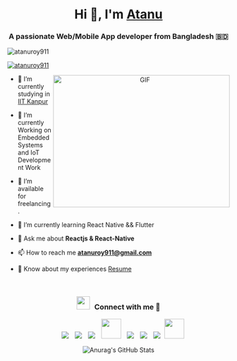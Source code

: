 <h1 align="center">Hi 👋, I'm <a href="https://www.atanusroy.com/" target="blank">
Atanu</a></h1>
<h3 align="center">A passionate Web/Mobile App developer from Bangladesh &#127463;&#127465;</h3>

<p align="left"> <img src="https://komarev.com/ghpvc/?username=atanuroy911&label=Profile%20views&color=0e75b6&style=flat" alt="atanuroy911" /> </p>

<p align="left"> <a href="https://twitter.com/atanuroy911" target="blank"><img src="https://img.shields.io/twitter/follow/atanuroy911?logo=twitter&style=for-the-badge" alt="atanuroy911" /></a> </p>

<a target="_blank" align="center">
  <img align="right" top="500" height="300" width="400" alt="GIF" src="https://media.giphy.com/media/SWoSkN6DxTszqIKEqv/giphy.gif">
</a>

- 🔭 I’m currently studying in <a href="https://www.iitk.ac.in" target="blank">IIT Kanpur</a>

- 🌱 I’m currently Working on Embedded Systems and IoT Development Work

- 🤝 I’m available for freelancing.

- 🌱 I’m currently learning React Native && Flutter

- 💬 Ask me about **Reactjs & React-Native**

- 📫 How to reach me **atanuroy911@gmail.com**

- 📄 Know about my experiences <a href="https://atanusroy.com/uploads/resume.pdf" target="blank">Resume</a>
<br/>
<h3 align="center" > <img src="https://media.giphy.com/media/iY8CRBdQXODJSCERIr/giphy.gif" width="30" height="30" style="margin-right: 10px;">Connect with me 🤝 </h3>

<p align="center">

 <div align="center"  class="icons-social" style="margin-left: 10px;">
        <a style="margin-left: 10px;"  target="_blank" href="https://www.linkedin.com/in/atanuroy911/">
			<img src="https://img.icons8.com/doodle/40/000000/linkedin--v2.png"></a>
        <a style="margin-left: 10px;" target="_blank" href="https://github.com/atanuroy911">
		<img src="https://img.icons8.com/doodle/40/000000/github--v1.png"></a>
		<a style="margin-left: 10px;" target="_blank" href="#">
				<img src="https://img.icons8.com/external-tal-revivo-color-tal-revivo/40/000000/external-stack-overflow-is-a-question-and-answer-site-for-professional-logo-color-tal-revivo.png"></a>
	   <a style="margin-left: 10px;" target="_blank" href="https://dev.to/atanuroy911">
	<img width='45' height='45' src="https://img.icons8.com/external-justicon-lineal-color-justicon/64/external-blog-graphic-design-justicon-lineal-color-justicon.png"></a>
        <a style="margin-left: 10px;" target="_blank" href="https://instagram.com/atanuroy911">
			<img src="https://img.icons8.com/doodle/40/000000/instagram-new--v2.png"></a>
		<a style="margin-left: 10px;" target="_blank" href="https://twitter.com/atanuroy911">
			<img src="https://img.icons8.com/doodle/1x/twitter-squared--v2.png" ></a>
		<a style="margin-left: 10px;" target="_blank" href="https://www.youtube.com/channel/UCPTTDbT_SKTT9mI8fnR98VA">
				<img src="https://img.icons8.com/doodle/1x/youtube--v2.png" ></a>
		<a style="margin-left: 5px;" target="_blank" href="https://atanusroy.com/uploads/resume.pdf">
					<img width='45' height='45' src="https://img.icons8.com/external-soft-fill-juicy-fish/60/external-resume-unemployment-soft-fill-soft-fill-juicy-fish.png" ></a>
      </div>

</p>

<div align="center">
  <img src="https://github-readme-stats.vercel.app/api?username=atanuroy911&count_private=true&show_icons=true&theme=dracula" alt="Anurag's GitHub Stats">
</div>
